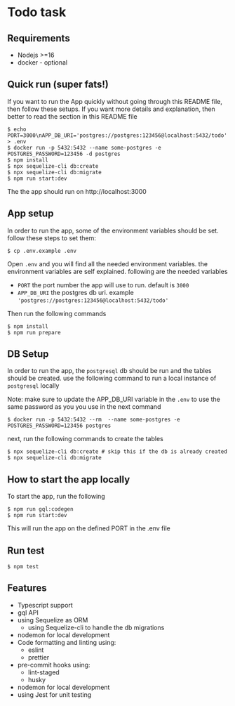 # Todo task

## Requirements

- Nodejs >=16
- docker - optional

## Quick run (super fats!)

If you want to run the App quickly without going through this README file, then follow these setups.
If you want more details and explanation, then better to read the section in this README file

```
$ echo PORT=3000\nAPP_DB_URI='postgres://postgres:123456@localhost:5432/todo' > .env
$ docker run -p 5432:5432 --name some-postgres -e POSTGRES_PASSWORD=123456 -d postgres
$ npm install
$ npx sequelize-cli db:create
$ npx sequelize-cli db:migrate
$ npm run start:dev
```

The the app should run on http://localhost:3000

## App setup

In order to run the app, some of the environment variables should be set. follow these steps to set them:

```
$ cp .env.example .env
```

Open `.env` and you will find all the needed environment variables. the environment variables are self explained. following are the needed variables

- `PORT` the port number the app will use to run. default is `3000`
- `APP_DB_URI` the postgres db uri. example `'postgres://postgres:123456@localhost:5432/todo'`

Then run the following commands

```
$ npm install
$ npm run prepare
```

## DB Setup

In order to run the app, the `postgresql` db should be run and the tables should be created. use the following command to run a local instance of `postgresql` locally

Note: make sure to update the APP_DB_URI variable in the `.env` to use the same password as you you use in the next command

```
$ docker run -p 5432:5432 --rm  --name some-postgres -e POSTGRES_PASSWORD=123456 postgres
```

next, run the following commands to create the tables

```
$ npx sequelize-cli db:create # skip this if the db is already created
$ npx sequelize-cli db:migrate
```

## How to start the app locally

To start the app, run the following

```
$ npm run gql:codegen
$ npm run start:dev
```

This will run the app on the defined PORT in the .env file

## Run test

```
$ npm test
```

## Features

- Typescript support
- gql API
- using Sequelize as ORM
  - using Sequelize-cli to handle the db migrations
- nodemon for local development
- Code formatting and linting using:
  - eslint
  - prettier
- pre-commit hooks using:
  - lint-staged
  - husky
- nodemon for local development
- using Jest for unit testing
